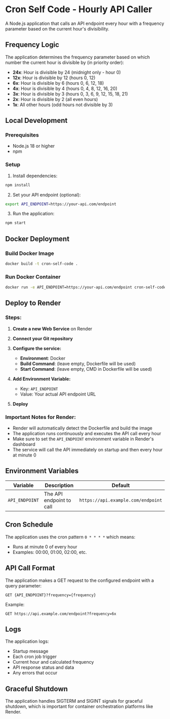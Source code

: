 # Cron Self Code - Hourly API Caller

A Node.js application that calls an API endpoint every hour with a frequency parameter based on the current hour's divisibility.

## Frequency Logic

The application determines the frequency parameter based on which number the current hour is divisible by (in priority order):

- **24x**: Hour is divisible by 24 (midnight only - hour 0)
- **12x**: Hour is divisible by 12 (hours 0, 12)
- **6x**: Hour is divisible by 6 (hours 0, 6, 12, 18)
- **4x**: Hour is divisible by 4 (hours 0, 4, 8, 12, 16, 20)
- **3x**: Hour is divisible by 3 (hours 0, 3, 6, 9, 12, 15, 18, 21)
- **2x**: Hour is divisible by 2 (all even hours)
- **1x**: All other hours (odd hours not divisible by 3)

## Local Development

### Prerequisites
- Node.js 18 or higher
- npm

### Setup

1. Install dependencies:
```bash
npm install
```

2. Set your API endpoint (optional):
```bash
export API_ENDPOINT=https://your-api.com/endpoint
```

3. Run the application:
```bash
npm start
```

## Docker Deployment

### Build Docker Image

```bash
docker build -t cron-self-code .
```

### Run Docker Container

```bash
docker run -e API_ENDPOINT=https://your-api.com/endpoint cron-self-code
```

## Deploy to Render

### Steps:

1. **Create a new Web Service** on Render
2. **Connect your Git repository**
3. **Configure the service:**
   - **Environment**: Docker
   - **Build Command**: (leave empty, Dockerfile will be used)
   - **Start Command**: (leave empty, CMD in Dockerfile will be used)

4. **Add Environment Variable:**
   - Key: `API_ENDPOINT`
   - Value: Your actual API endpoint URL

5. **Deploy**

### Important Notes for Render:

- Render will automatically detect the Dockerfile and build the image
- The application runs continuously and executes the API call every hour
- Make sure to set the `API_ENDPOINT` environment variable in Render's dashboard
- The service will call the API immediately on startup and then every hour at minute 0

## Environment Variables

| Variable | Description | Default |
|----------|-------------|---------|
| `API_ENDPOINT` | The API endpoint to call | `https://api.example.com/endpoint` |

## Cron Schedule

The application uses the cron pattern `0 * * * *` which means:
- Runs at minute 0 of every hour
- Examples: 00:00, 01:00, 02:00, etc.

## API Call Format

The application makes a GET request to the configured endpoint with a query parameter:

```
GET {API_ENDPOINT}?frequency={frequency}
```

Example:
```
GET https://api.example.com/endpoint?frequency=6x
```

## Logs

The application logs:
- Startup message
- Each cron job trigger
- Current hour and calculated frequency
- API response status and data
- Any errors that occur

## Graceful Shutdown

The application handles SIGTERM and SIGINT signals for graceful shutdown, which is important for container orchestration platforms like Render.
